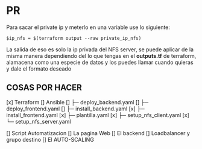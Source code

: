 # PR

Para sacar el private ip y meterlo en una variable use lo siguiente:
```
$ip_nfs = $(terraform output --raw private_ip_nfs)
```
La salida de eso es solo la ip privada del NFS server, se puede aplicar de la misma manera dependiendo del lo que tengas en el **outputs.tf** de terraform, alamacena como una especie de datos y los puedes llamar cuando quieras y dale el formato deseado

## COSAS POR HACER
[x] Terraform
[] Ansible
[]	├─ deploy_backend.yaml
[]	├─ deploy_frontend.yaml
[]	├─ install_backend.yaml 
[x]	├─ install_frontend.yaml
[x]	├─ plantilla.yaml
[x]	├─ setup_nfs_client.yaml
[x]	└─ setup_nfs_server.yaml

[] Script Automatizacion
[] La pagina Web
[] El backend
[] Loadbalancer y grupo destino
[] El AUTO-SCALING
